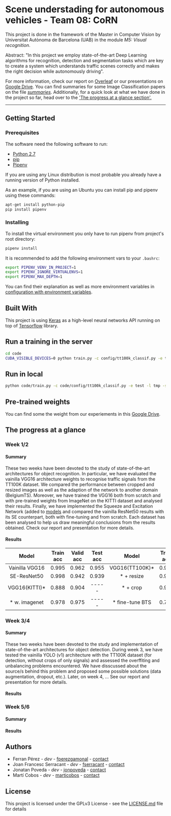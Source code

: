 # Scene understading for autonomous vehicles - Team 08: CoRN
This project is done in the framework of the Master in Computer Vision by
Universitat Autònoma de Barcelona (UAB) in the module _M5: Visual recognition_.

Abstract: "In this project we employ state-of-the-art Deep Learning algorithms for recognition, detection and segmentation tasks which are key to create a system which understands traffic scenes correctly and makes the right decision while autonomously driving".

For more information, check our report on [Overleaf][overleaf] or our presentations on [Google Drive][gdrive]. You can find summaries for some Image Classification papers on the file [_summaries_](Summaries/summaries.md). Additionally, for a quick look at what we have done in the project so far, head over to the ['The progress at a glance section'.](#the-progress-at-a-glance)
___

## Getting Started

### Prerequisites
The software need the following software to run:

- [Python 2.7][python27]
- [pip][pip-pypi]
- [Pipenv][pipenv-docs]

If you are using any Linux distribution is most probable you already have a
running version of Python installed.

As an example, if you are using an Ubuntu you can install pip and pipenv using
these commands:

```sh
apt-get install python-pip
pip install pipenv
```


### Installing
To install the virtual environment you only have to run pipenv from project's
root directory:

```sh
pipenv install
```

It is recommended to add the following environment vars to your `.bashrc`:

```sh
export PIPENV_VENV_IN_PROJECT=1
export PIPENV_IGNORE_VIRTUALENVS=1
export PIPENV_MAX_DEPTH=1
```

You can find their explanation as well as more environment variables in
[configuration with environment variables][pipenv-env-vars].


## Built With
This project is using [Keras][keras] as a high-level neural networks API running
on top of [Tensorflow][tf] library.

## Run a training in the server

```bash
cd code
CUDA_VISIBLE_DEVICES=0 python train.py -c config/tt100k_classif.py -e test -l /home/master/tmp -s /data/module5/
```

## Run in local

```bash
python code/train.py -c code/config/tt100k_classif.py -e test -l tmp -s data
```

## Pre-trained weights

<!-- TODO: add their configs! -->
You can find some the weight from our experiements in this [Google 
Drive][weights].

## The progress at a glance
### Week 1/2
#### Summary
These two weeks have been devoted to the study of state-of-the-art architectures for object recognition. In particular, we have evaluated the vainilla VGG16 architecture weights to recognise traffic signals from the TT100K dataset. We compared the performance between cropped and resized images as well as the adaption of the network to another domain (BelgiumTS). Moreover, we have trained the VGG16 both from scratch and with pre-trained weights from ImageNet on the KITTI dataset and analysed their results. Finally, we have implemented the Squeeze and Excitation Network (added to [models](code/models) and compared the vainilla ResNet50 results with its SE counterpart, both with fine-tuning and from scratch. Each dataset has been analysed to help us draw meaningful conclusions from the results obtained. Check our report and presentation for more details.
#### Results

| Model          | Train acc     | Valid acc     | Test acc      | Model         | Train acc     | Valid acc     | Test acc     |
| :-------------:|:-------------:|:-------------:|:-------------:|:-------------:|:-------------:|:-------------:|:-------------:
| Vainilla VGG16 | 0.995         | 0.962         |  0.955        |VGG16(TT100K)* | 0.990         | 0.842         | 0.814        |
| SE-ResNet50    | 0.998         | 0.942         |  0.939        |* + resize     | 0.981         | 0.842         | 0.820        |
| VGG16(KITTI)*  | 0.888         | 0.904         |  -----        |* + crop       | 0.945         | 0.836         | 0.866        |
| * w. imagenet  | 0.978         | 0.975         |  -----        |* fine-tune BTS| 0.789         | 0.767         | 0.767        |

### Week 3/4
#### Summary
These two weeks have been devoted to the study and implementation of state-of-the-art architectures for object detection. During week 3, we have tested the vainilla YOLO (v1) architecture with the TT100K dataset (for detection, without crops of only signals) and assessed the overffiting and unbalancing problems encountered. We have disscussed about the source/s behind this problem and proposed some possible solutions (data augmentation, dropout, etc.).
Later, on week 4, ...
See our report and presentation for more details.
#### Results

### Week 5/6
#### Summary

#### Results

## Authors
- Ferran Pérez              - _dev_ - [fperezgamonal][ferran-github] - [contact](mailto:ferran.perezg@e-campus.uab.cat)
- Joan Francesc Serracant   - _dev_ - [fserracant][cesc-github] -  [contact](mailto:joanfrancesc.serracant@e-campus.uab.cat)
- Jonatan Poveda            - _dev_ - [jonpoveda][jonatan-github] - [contact](mailto:jonatan.poveda@e-campus.uab.cat)
- Martí Cobos               - _dev_ - [marticobos][marti-github] - [contact](mailto:marti.cobos@e-campus.uab.cat)

## License
This project is licensed under the GPLv3 License - see the [LICENSE.md](LICENSE.md) file for details

<!--
## Acknowledgements
-->

[python27]: https://docs.python.org/2/
[pip-pypi]: https://pypi.python.org/pypi/pip
[pipenv-docs]: http://pipenv.readthedocs.io/en/latest/
[pipenv-env-vars]: http://pipenv.readthedocs.io/en/latest/advanced/#configuration-with-environment-variables
[keras]: https://keras.io
[tf]: https://www.tensorflow.org

[ferran-github]: https://github.com/fperezgamonal
[cesc-github]: https://github.com/fserracant
[jonatan-github]: https://github.com/jonpoveda
[marti-github]: https://github.com/marticobos

[overleaf]: https://www.overleaf.com/read/rgbqdstbtmqz
[gdrive]: https://docs.google.com/presentation/d/1fmX2s14--DSvh6eTJD6e-rf5zkyVoq6O_012BAI6jJs/edit?usp=sharing
[weights]: https://drive.google.com/drive/folders/1mKUBiKQIp09UwKLrqy3C4-iG7XRnd7zZ?usp=sharing

